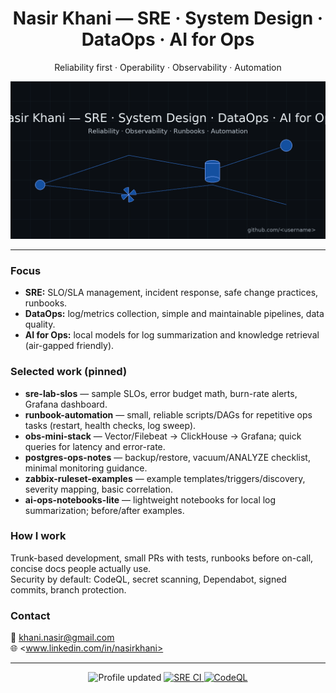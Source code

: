 <h1 align="center">Nasir Khani — SRE · System Design · DataOps · AI for Ops</h1>
<p align="center">Reliability first · Operability · Observability · Automation</p>

<p align="center">
  <img src="assets/sre-dataops-cover.png" alt="SRE · System Design · DataOps · AI for Ops" width="880" />
</p>

---

### Focus
- **SRE:** SLO/SLA management, incident response, safe change practices, runbooks.
- **DataOps:** log/metrics collection, simple and maintainable pipelines, data quality.
- **AI for Ops:** local models for log summarization and knowledge retrieval (air-gapped friendly).

### Selected work (pinned)
- **sre-lab-slos** — sample SLOs, error budget math, burn-rate alerts, Grafana dashboard.
- **runbook-automation** — small, reliable scripts/DAGs for repetitive ops tasks (restart, health checks, log sweep).
- **obs-mini-stack** — Vector/Filebeat → ClickHouse → Grafana; quick queries for latency and error-rate.
- **postgres-ops-notes** — backup/restore, vacuum/ANALYZE checklist, minimal monitoring guidance.
- **zabbix-ruleset-examples** — example templates/triggers/discovery, severity mapping, basic correlation.
- **ai-ops-notebooks-lite** — lightweight notebooks for local log summarization; before/after examples.

### How I work
Trunk-based development, small PRs with tests, runbooks before on-call, concise docs people actually use.  
Security by default: CodeQL, secret scanning, Dependabot, signed commits, branch protection.

### Contact
📧 khani.nasir@gmail.com  
🌐 <www.linkedin.com/in/nasirkhani>

---

<p align="center">
  <img alt="Profile updated" src="https://img.shields.io/github/last-commit/nasirkhani/nasirkhani?label=profile%20updated" />
  <a href="https://github.com/nasirkhani/sre-lab-slos/actions">
    <img alt="SRE CI" src="https://img.shields.io/github/actions/workflow/status/nasirkhani/sre-lab-slos/ci.yml?label=SRE%20CI">
  </a>
  <a href="https://github.com/nasirkhani/obs-mini-stack/actions">
    <img alt="CodeQL" src="https://img.shields.io/github/actions/workflow/status/nasirkhani/obs-mini-stack/codeql.yml?label=CodeQL">
  </a>
</p>
